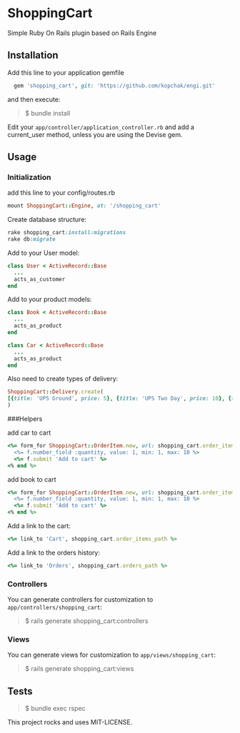 
# ShoppingCart

Simple Ruby On Rails plugin based on Rails Engine

## Installation
Add this line to your application gemfile

```ruby
  gem 'shopping_cart', git: 'https://github.com/kopchak/engi.git'
```
and then execute:
> $ bundle install


Edit your `app/controller/application_controller.rb` and add a current_user method, unless you are using the Devise gem.

## Usage

### Initialization

add this line to your config/routes.rb
```ruby
mount ShoppingCart::Engine, at: '/shopping_cart'
```

Create database structure:

```ruby
rake shopping_cart:install:migrations
rake db:migrate
```

Add to your User model:

```ruby
class User < ActiveRecord::Base
  ...
  acts_as_customer
end
```

Add to your product models:

```ruby
class Book < ActiveRecord::Base
  ...
  acts_as_product
end
```

```ruby
class Car < ActiveRecord::Base
  ...
  acts_as_product
end
```

Also need to create types of delivery:
```ruby
ShoppingCart::Delivery.create(
[{title: 'UPS Ground', price: 5}, {title: 'UPS Two Day', price: 10}, {title: 'UPS One Day', price: 15}]
)
```

###Helpers

add car to cart
```ruby
<%= form_for ShoppingCart::OrderItem.new, url: shopping_cart.order_items_path(car_id: car.id) do |f| %>
  <%= f.number_field :quantity, value: 1, min: 1, max: 10 %>
  <%= f.submit 'Add to cart' %>
<% end %>
```

add book to cart
```ruby
<%= form_for ShoppingCart::OrderItem.new, url: shopping_cart.order_items_path(book_id: book.id) do |f| %>
  <%= f.number_field :quantity, value: 1, min: 1, max: 10 %>
  <%= f.submit 'Add to cart' %>
<% end %>
```

Add a link to the cart:

```ruby
<%= link_to 'Cart', shopping_cart.order_items_path %>
```

Add a link to the orders history:

```ruby
<%= link_to 'Orders', shopping_cart.orders_path %>
```

### Controllers

You can generate controllers for customization to `app/controllers/shopping_cart`:
> $ rails generate shopping_cart:controllers


### Views

You can generate views for customization to `app/views/shopping_cart`:
> $ rails generate shopping_cart:views



## Tests
> $ bundle exec rspec

This project rocks and uses MIT-LICENSE.
